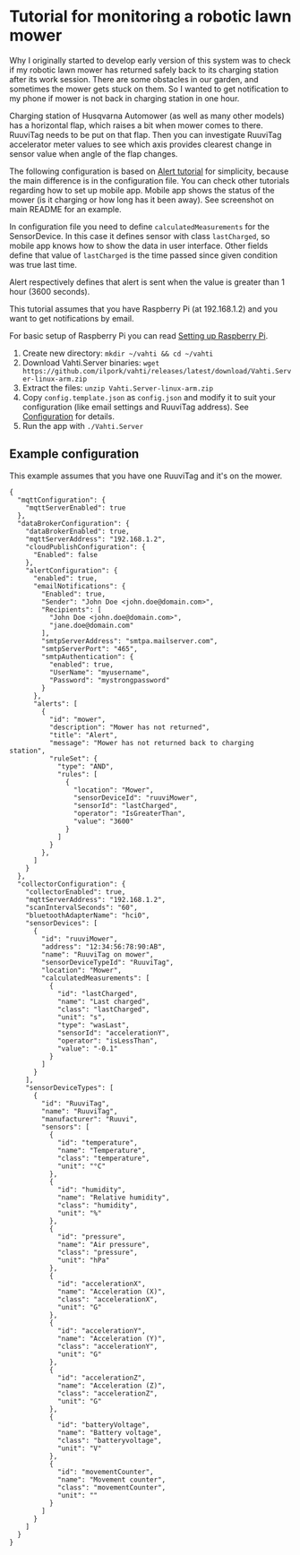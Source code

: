 # Tutorial for monitoring a robotic lawn mower
Why I originally started to develop early version of this system was to check if my robotic lawn mower has returned safely back to its charging station after its work session. There are some obstacles in our garden, and sometimes the mower gets stuck on them. So I wanted to get notification to my phone if mower is not back in charging station in one hour.

Charging station of Husqvarna Automower (as well as many other models) has a horizontal flap, which raises a bit when mower comes to there. RuuviTag needs to be put on that flap. Then you can investigate RuuviTag accelerator meter values to see which axis provides clearest change in sensor value when angle of the flap changes.

The following configuration is based on [Alert tutorial](AlertTutorial.md) for simplicity, because the main difference is in the configuration file. You can check other tutorials regarding how to set up mobile app. Mobile app shows the status of the mower (is it charging or how long has it been away). See screenshot on main README for an example.

In configuration file you need to define `calculatedMeasurements` for the SensorDevice. In this case it defines sensor with class `lastCharged`, so mobile app knows how to show the data in user interface. Other fields define that value of `lastCharged` is the time passed since given condition was true last time.

Alert respectively defines that alert is sent when the value is greater than 1 hour (3600 seconds). 

This tutorial assumes that you have Raspberry Pi (at 192.168.1.2) and you want to get notifications by email.

For basic setup of Raspberry Pi you can read [Setting up Raspberry Pi](SettingUpRaspberryPi.md).

1. Create new directory: `mkdir ~/vahti && cd ~/vahti`
2. Download Vahti.Server binaries: `wget https://github.com/ilpork/vahti/releases/latest/download/Vahti.Server-linux-arm.zip`
3. Extract the files: `unzip Vahti.Server-linux-arm.zip`
4. Copy `config.template.json` as `config.json` and modify it to suit your configuration (like email settings and RuuviTag address). See [Configuration](Configuration.md) for details.
4. Run the app with `./Vahti.Server`

## Example configuration
This example assumes that you have one RuuviTag and it's on the mower.
```
{
  "mqttConfiguration": {
    "mqttServerEnabled": true
  },
  "dataBrokerConfiguration": {
    "dataBrokerEnabled": true,
    "mqttServerAddress": "192.168.1.2",
    "cloudPublishConfiguration": {
      "Enabled": false      
    },    
    "alertConfiguration": {  
      "enabled": true,    
      "emailNotifications": {
        "Enabled": true,
        "Sender": "John Doe <john.doe@domain.com>",
        "Recipients": [
          "John Doe <john.doe@domain.com>",
          "jane.doe@domain.com"
        ],
        "smtpServerAddress": "smtpa.mailserver.com",
        "smtpServerPort": "465",
        "smtpAuthentication": {
          "enabled": true,
          "UserName": "myusername",
          "Password": "mystrongpassword"
        }
      },
      "alerts": [        
        {
          "id": "mower",
          "description": "Mower has not returned",
          "title": "Alert",
          "message": "Mower has not returned back to charging station",
          "ruleSet": {
            "type": "AND",
            "rules": [
              {
                "location": "Mower",
                "sensorDeviceId": "ruuviMower",
                "sensorId": "lastCharged",
                "operator": "IsGreaterThan",
                "value": "3600"
              }
            ]
          }
        },
      ]
    }
  },
  "collectorConfiguration": {
    "collectorEnabled": true,
    "mqttServerAddress": "192.168.1.2",
    "scanIntervalSeconds": "60",
    "bluetoothAdapterName": "hci0",
    "sensorDevices": [
      {
        "id": "ruuviMower",
        "address": "12:34:56:78:90:AB",
        "name": "RuuviTag on mower",
        "sensorDeviceTypeId": "RuuviTag",
        "location": "Mower",
        "calculatedMeasurements": [
          {
            "id": "lastCharged",
            "name": "Last charged",
            "class": "lastCharged",
            "unit": "s",
            "type": "wasLast",
            "sensorId": "accelerationY",
            "operator": "isLessThan",
            "value": "-0.1"
          }
        ]
      }      
    ],
    "sensorDeviceTypes": [
      {
        "id": "RuuviTag",
        "name": "RuuviTag",
        "manufacturer": "Ruuvi",
        "sensors": [
          {
            "id": "temperature",
            "name": "Temperature",
            "class": "temperature",
            "unit": "°C"
          },
          {
            "id": "humidity",
            "name": "Relative humidity",
            "class": "humidity",
            "unit": "%"
          },
          {
            "id": "pressure",
            "name": "Air pressure",
            "class": "pressure",
            "unit": "hPa"
          },
          {
            "id": "accelerationX",
            "name": "Acceleration (X)",
            "class": "accelerationX",
            "unit": "G"
          },
          {
            "id": "accelerationY",
            "name": "Acceleration (Y)",
            "class": "accelerationY",
            "unit": "G"
          },
          {
            "id": "accelerationZ",
            "name": "Acceleration (Z)",
            "class": "accelerationZ",
            "unit": "G"
          },
          {
            "id": "batteryVoltage",
            "name": "Battery voltage",
            "class": "batteryvoltage",
            "unit": "V"
          },
          {
            "id": "movementCounter",
            "name": "Movement counter",
            "class": "movementCounter",
            "unit": ""
          }
        ]
      }
    ]
  }
}
```
